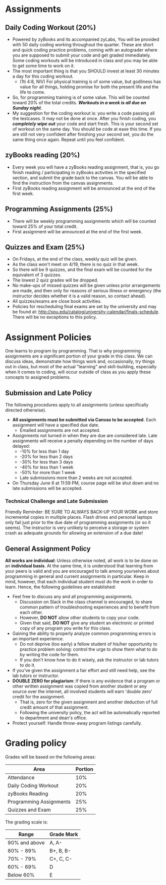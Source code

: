 # Assignments

## Daily Coding Workout (20%)

* Powered by zyBooks and its accompanied zyLabs, You will be provided with 50 daily coding working throughout the quarter. These are short and quick coding practice problems, coming with an autograder where you are supposed to submit your code and get graded immediately. Some coding workouts will be introduced in class and you may be able to get some time to work on it.
* The most important thing is that you SHOULD invest at least 30 minutes a day for this coding workout.
  * (1ti 4:8, NIV) For physical training is of some value, but godliness has value for all things, holding promise for both the present life and the life to come.
* So, for programming training is of some value. This will be counted toward 20% of the total credits. ***Workouts in a week is all due on Sunday night***.
*  My suggestion for the coding workout is: you write a code passing all the testcases. It may not be done at once. After you finish coding, you ***completely wipe out*** your code and start fresh. This is your second set of workout on the same day. You should be code at ease this time. If you are still not very confident after finishing your second set, you do the same thing once again. Repeat until you feel confident.

## zyBooks reading (20%)

* Every week you will have a zyBooks reading assignment, that is, you go finish reading / participating in zyBooks activities in the specified section, and submit the grade back to the canvas. You will be able to find the instruction from the canvas assignments.
* First zyBooks reading assignment will be announced at the end of the first week.

## Programming Assignments (25%)

* There will be weekly programming assignments which will be counted toward 25% of your total credit. 
* First assignment will be announced at the end of the first week.

## Quizzes and Exam (25%)

* On Fridays, at the end of the class, weekly quiz will be given. 
* As the class won't meet on 4/19, there is no quiz in that week. 
* So there will be 9 quizzes, and the final exam will be counted for the equivalent of 3 quizzes. 
* The lowest 2 quiz grades will be dropped.
* No make-ups of missed quizzes will be given unless prior arrangements are made, and then only for reasons of serious illness or emergency (the instructor decides whether it is a valid reason, so contact ahead).
* All quizzes/exams are close book activities.
* Policies for rescheduling final exams are set by the university and may be found at: http://spu.edu/catalog/university-calendar/finals-schedule. There will be no exceptions to this policy.


# Assignment Policies

One learns to program by programming. That is why programming assignments are a significant portion of your grade in this class. We can discuss ideas, demonstrate how things work and, occasionally, try things out in class, but most of the actual "learning" and skill-building, especially when it comes to coding, will occur outside of class as you apply these concepts to assigned problems.

## Submission and Late Policy

The following procedures apply to all assignments (unless specifically directed otherwise).

* **All assignments must be submitted via Canvas to be accepted**. Each assignment will have a specified due date.
    * Emailed assignments are not accepted.
* Assignments not turned in when they are due are considered late. Late assignments will receive a penalty depending on the number of days delayed:
    * -10% for less than 1 day
    * -20% for less than 2 days
    * -30% for less than 3 days
    * -40% for less than 1 week
    * -50% for more than 1 week
    * Late submissions  more than 2 weeks are not accepted.
* On Thursday June 6 at 11:59 PM, course page will be shut down and no late submissions will be accepted.

### Technical Challenge and Late Submission
Friendly Reminder: BE SURE TO ALWAYS BACK-UP YOUR WORK and store incremental copies in multiple places. Flash drives and personal laptops only fail just prior to the due date of programming assignments (or so it seems). The instructor is very unlikely to perceive a storage or system crash as adequate grounds for allowing an extension of a due date!

## General Assignment Policy
**All works are individual**: Unless otherwise noted, all work is to be done on an **individual basis**. At the same time, it is understood that learning from your peers is valid and you are encouraged to talk among yourselves about programming in general and current assignments in particular. Keep in mind, however, that each individual student must do the work in order to learn. Hence, the following guidelines are established:

* Feel free to discuss any and all programming assignments.
    * Discussion on Slack in the class channel is encouraged, to share common pattern of troubleshooting experiences and to benefit from each other.
    * However, **DO NOT** allow other students to copy your code.
    * Given that said, **DO NOT** give any student an electronic or printed copy of any program you write for this class.
* Gaining the ability to properly analyze common programming errors is an important experience. 
    * Do not deprive (too early) a fellow student of his/her opportunity to practice problem solving: control the urge to show them what to do by writing the code for them.
    * If you don't know how to do it wisely, ask the instructor or lab tutors to do it.
* If you’ve given the assignment a fair effort and still need help, see the lab tutors or instructor.
* **DOUBLE ZERO for plagiarism**: If there is any evidence that a program or other written assignment was copied from another student or any source over the internet, all involved students will earn 'double zero' credit for the assignment.
    * That is, zero for the given assignment and another deduction of full credit amount of that assignment.
    * Following the university policy, the act will be automatically reported to department and dean's office.
* Protect yourself: Handle throw-away program listings carefully.

# Grading policy
Grades will be based on the following areas:

Area | Portion
------|------
Attendance | 10%
Daily Coding Workout | 20%
zyBooks Reading | 20%
Programming Assignments | 25%
Quizzes and Exam | 25%

The grading scale is:

Range | Grade Mark
------|------
90% and above|A, A-
80% - 89%|B+, B, B-
70% - 79%|C+, C, C-
60% - 69%|D
Below 60%|E 